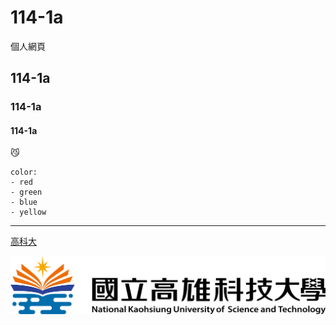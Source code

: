# 114-1a
個人網頁
## 114-1a
### 114-1a
#### 114-1a
😼

```
color:
- red
- green
- blue
- yellow
```
---
[高科大](https://www.nkust.edu.tw/)

![NKUST](182513897.png "NKUST")

